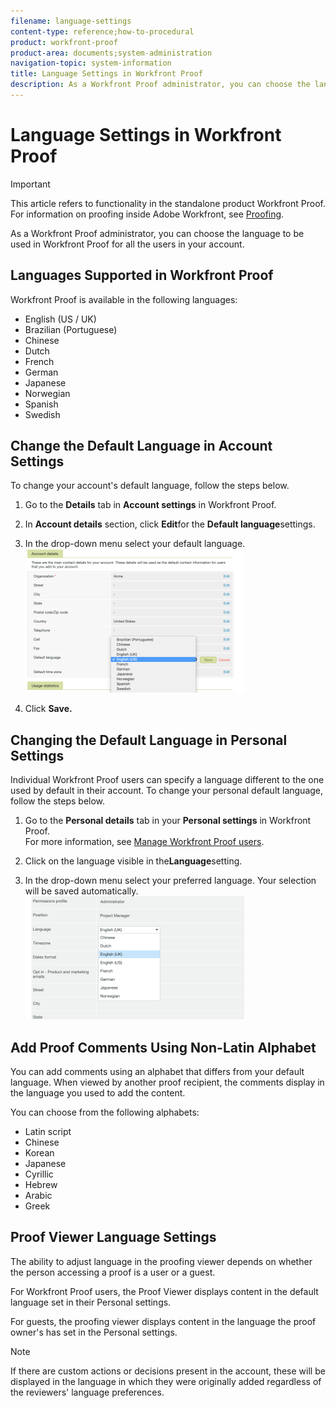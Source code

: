 ```yaml
---
filename: language-settings
content-type: reference;how-to-procedural
product: workfront-proof
product-area: documents;system-administration
navigation-topic: system-information
title: Language Settings in Workfront Proof
description: As a Workfront Proof administrator, you can choose the language to be used in Workfront Proof for all the users in your account.
---
```


# Language Settings in Workfront Proof

>[!IMPORTANT]
>
>This article refers to functionality in the standalone product Workfront Proof. For information on proofing inside Adobe Workfront, see [Proofing](../../../review-and-approve-work/proofing/proofing.md).

As a Workfront Proof administrator, you can choose the language to be used in Workfront Proof for all the users in your&nbsp;account.

## Languages Supported in Workfront Proof

Workfront Proof is available in the following languages:

* English (US / UK)
* Brazilian (Portuguese)
* Chinese
* Dutch
* French
* German
* Japanese
* Norwegian
* Spanish
* Swedish

## Change the Default Language in Account Settings

To change your account's default language, follow the steps below.

1. Go to the **Details** tab in&nbsp;**Account settings** in&nbsp;Workfront Proof.

1. In **Account details** section, click&nbsp;**Edit**for the&nbsp;**Default language**settings.

1. In the drop-down menu select your default language.  
   ![account_language_setting.png](assets/account-language-setting-350x230.png)

1. Click&nbsp;**Save.**

## Changing the Default Language in Personal Settings

Individual Workfront Proof&nbsp;users can specify a language different to the one used by default in their&nbsp;account. To change your personal default language, follow the steps below.

1. Go to the&nbsp;**Personal details** tab in your&nbsp;**Personal settings** in&nbsp;Workfront Proof.  
   For more information, see [Manage Workfront Proof users](../../../workfront-proof/wp-acct-admin/account-settings/manage-wp-users.md).

1. Click on the language visible in the**Language**setting.
1. In the drop-down menu select your preferred language.&nbsp;Your selection will be saved automatically.  
   ![personal_language_setting.png](assets/personal-language-setting-350x197.png)

## Add Proof Comments Using Non-Latin Alphabet

You can add comments using an alphabet that differs from your default language. When viewed by another proof recipient,&nbsp;the comments display in the language you used to add the content.&nbsp;

You can choose from the following alphabets:

* Latin script
* Chinese
* Korean
* Japanese
* Cyrillic
* Hebrew
* Arabic
* Greek

## Proof Viewer Language Settings

The ability to adjust language&nbsp;in the proofing viewer depends on whether the person accessing a proof is a user or a guest.

For Workfront Proof users, the Proof Viewer displays content in the default language set in their Personal settings.

For guests, the proofing viewer displays content in the language the proof owner's has set in the Personal settings.

>[!NOTE]
>
>If there are custom actions or decisions present in the account, these will be displayed in the language in which they were originally added regardless of the reviewers' language preferences.

